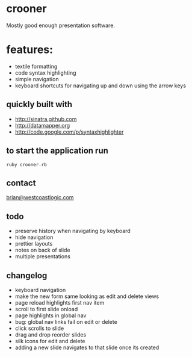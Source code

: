crooner
===

Mostly good enough presentation software.

# features:

- textile formatting
- code syntax highlighting
- simple navigation
- keyboard shortcuts for navigating up and down using the arrow keys

## quickly built with 

- http://sinatra.github.com
- http://datamapper.org
- http://code.google.com/p/syntaxhighlighter


## to start the application run

	ruby crooner.rb
	
## contact

brian@westcoastlogic.com	

## todo

- preserve history when navigating by keyboard
- hide navigation
- prettier layouts
- notes on back of slide
- multiple presentations

## changelog

- keyboard navigation
- make the new form same looking as edit and delete views
- page reload highlights first nav item
- scroll to first slide onload
- page highlights in global nav
- bug: global nav links fail on edit or delete 
- click scrolls to slide
- drag and drop reorder slides
- silk icons for edit and delete
- adding a new slide navigates to that slide once its created
